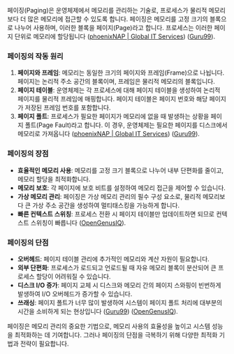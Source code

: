 페이징(Paging)은 운영체제에서 메모리를 관리하는 기술로, 프로세스가 물리적 메모리보다 더 많은 메모리에 접근할 수 있도록 합니다. 페이징은 메모리를 고정 크기의 블록으로 나누어 사용하며, 이러한 블록을 페이지(Page)라고 합니다. 프로세스는 이러한 페이지 단위로 메모리에 할당됩니다​ ([phoenixNAP | Global IT Services](https://phoenixnap.com/kb/paging))​​ ([Guru99](https://www.guru99.com/paging-in-operating-system.html))​.

### 페이징의 작동 원리

1. **페이지와 프레임**: 메모리는 동일한 크기의 페이지와 프레임(Frame)으로 나뉩니다. 페이지는 논리적 주소 공간의 블록이며, 프레임은 물리적 메모리의 블록입니다.
2. **페이지 테이블**: 운영체제는 각 프로세스에 대해 페이지 테이블을 생성하여 논리적 페이지를 물리적 프레임에 매핑합니다. 페이지 테이블은 페이지 번호와 해당 페이지가 저장된 프레임 번호를 포함합니다.
3. **페이지 폴트**: 프로세스가 필요한 페이지가 메모리에 없을 때 발생하는 상황을 페이지 폴트(Page Fault)라고 합니다. 이 경우, 운영체제는 필요한 페이지를 디스크에서 메모리로 가져옵니다​ ([phoenixNAP | Global IT Services](https://phoenixnap.com/kb/paging))​​ ([Guru99](https://www.guru99.com/paging-in-operating-system.html))​.

### 페이징의 장점

- **효율적인 메모리 사용**: 메모리를 고정 크기 블록으로 나누어 내부 단편화를 줄이고, 메모리 할당을 최적화합니다.
- **메모리 보호**: 각 페이지에 보호 비트를 설정하여 메모리 접근을 제어할 수 있습니다.
- **가상 메모리 관리**: 페이징은 가상 메모리 관리의 필수 구성 요소로, 물리적 메모리보다 큰 가상 주소 공간을 생성하여 멀티태스킹을 가능하게 합니다.
- **빠른 컨텍스트 스위칭**: 프로세스 전환 시 페이지 테이블만 업데이트하면 되므로 컨텍스트 스위칭이 빠릅니다​ ([OpenGenusIQ](https://iq.opengenus.org/paging-in-os/))​.

### 페이징의 단점

- **오버헤드**: 페이지 테이블 관리에 추가적인 메모리와 계산 자원이 필요합니다.
- **외부 단편화**: 프로세스가 로드되고 언로드될 때 자유 메모리 블록이 분산되어 큰 프로세스 할당이 어려워질 수 있습니다.
- **디스크 I/O 증가**: 페이지 교체 시 디스크와 메모리 간의 페이지 스와핑이 빈번하게 발생하여 I/O 오버헤드가 증가할 수 있습니다.
- **쓰래싱**: 페이지 폴트가 너무 많이 발생하여 시스템이 페이지 폴트 처리에 대부분의 시간을 소비하게 되는 현상입니다​ ([Guru99](https://www.guru99.com/paging-in-operating-system.html))​​ ([OpenGenusIQ](https://iq.opengenus.org/paging-in-os/))​.

페이징은 메모리 관리의 중요한 기법으로, 메모리 사용의 효율성을 높이고 시스템 성능을 최적화하는 데 기여합니다. 그러나 페이징의 단점을 극복하기 위해 다양한 최적화 기법과 전략이 필요합니다.
